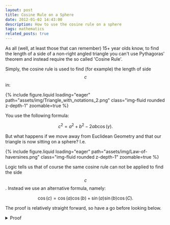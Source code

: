 ```yaml
---
layout: post
title: Cosine Rule on a Sphere
date: 2012-01-02 14:43:00
description: How to use the cosine rule on a sphere
tags: mathematics
related_posts: true
---
```


As all (well, at least those that can remember) 15+ year olds know, to find the length of a side of a non-right angled triangle you can't use Pythagoras' theorem and instead require the so called 'Cosine Rule'.

Simply, the cosine rule is used to find (for example) the length of side $$c$$ in:

<div class="row mt-3">
    <div class="col-sm mt-3 mt-md-0">
        {% include figure.liquid loading="eager" path="assets/img/Triangle_with_notations_2.png" class="img-fluid rounded z-depth-1" zoomable=true %}
    </div>
</div>

You use the following formula:

$$
c^2 = a^2 + b^2 - 2ab\cos(\gamma).
$$

But what happens if we move away from Euclidean Geometry and that our triangle is now sitting on a sphere? I.e.

<div class="row mt-3">
    <div class="col-sm mt-3 mt-md-0">
        {% include figure.liquid loading="eager" path="assets/img/Law-of-haversines.png" class="img-fluid rounded z-depth-1" zoomable=true %}
    </div>
</div>

Logic tells us that of course the same cosine rule can not be applied to find the side $$c$$. Instead we use an alternative formula, namely:

$$
\cos(c)=\cos(a)\cos(b)+\sin(a)\sin(b)\cos(C).
$$

The proof is relatively straight forward, so have a go before looking below.

<details>
  <summary>Proof</summary>
  
  Let $$\textbf{u}$$, $$\textbf{v}$$ and $$\textbf{w}$$ be unit vectors from the middle of the sphere to the points $$u$$, $$v$$ and $$w$$ of our triangle. The lengths of the sides are then give by the dot product:

$$
\begin{eqnarray*}
\cos(a) $=$ \textbf{u}\cdot\textbf{v},\\
\cos(b) $=$ \textbf{u}\cdot\textbf{w},\\
\cos(c) $=$ \textbf{v}\cdot\textbf{w}.
\end{eqnarray*}
$$

The angle $$C$$ is the inverse cosine of two tangents, say $$\textbf{t}_a$$ and $$\textbf{t}_b$$, which are along the sides $$a$$ and $$b$$, i.e.

$$
\begin{eqnarray*}
C &=& \cos^{-1}(\textbf{t}_a\cdot\textbf{t}_b),\\
\cos(C) &=& \textbf{t}_a\cdot\textbf{t}_b.
\end{eqnarray*}
$$

But we know more information about these tangent vectors. For instance we know that the they are perpendicular to $$\textbf{u}$$ which is given by the component of $$\textbf{v}$$ perpendiculat to $$\textbf{u}$$.

This gives (once normalized):

$$
\textbf{t}_a=\frac{\textbf{v}-\textbf{u}(\textbf{u}\cdot\textbf{v})}{|\textbf{v}-\textbf{u}(\textbf{u}\cdot\textbf{v})|} = \frac{\textbf{v}-\textbf{u}\cos(a)}{\sin(a)}.
$$

Similarly,

$$
\textbf{t}_b=\frac{\textbf{w}-\textbf{u}(\textbf{u}\cdot\textbf{w})}{|\textbf{w}-\textbf{u}(\textbf{u}\cdot\textbf{w})|} = \frac{\textbf{w}-\textbf{u}\cos(b)}{\sin(b)}.
$$

So substituting these values into the above equation we get:

$$
\begin{eqnarray*}
\cos(C) &=& \frac{\textbf{v}-\textbf{u}\cos(a)}{\sin(a)}\cdot \frac{\textbf{w}-\textbf{u}\cos(b)}{\sin(b)},\\
\cos(C) &=& \frac{\textbf{v}\cdot\textbf{w}-(\textbf{v}\cdot\textbf{u})\cos(b)-(\textbf{u}\cdot\textbf{w})\cos(a)+(\textbf{u}\cdot\textbf{u})\cos(a)\cos(b)}{\sin(a)\sin(b)},\\
\cos(C) &=& \frac{\cos(c)-\cos(a)\cos(b)}{\sin(a)\sin(b)}.
\end{eqnarray*}
$$

Which when rearranged gives the required cosine rule:

$$
\cos(c)=\cos(a)\cos(b)+\sin(a)\sin(b)\cos(C).
$$

</details>
